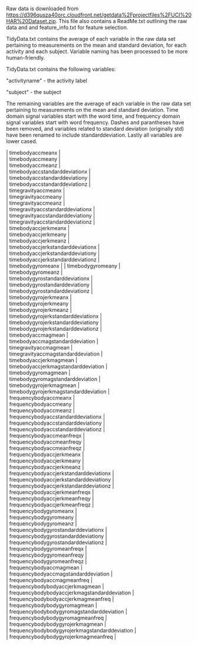 Raw data is downloaded from https://d396qusza40orc.cloudfront.net/getdata%2Fprojectfiles%2FUCI%20HAR%20Dataset.zip.  This file also contains a ReadMe.txt outlining the raw data and and feature_info.txt for feature selection.  

TidyData.txt contains the average of each variable in the raw data set pertaining to measurements on the mean and standard deviation, for each activity and each subject.  Variable naming has been processed to be more human-friendly.  

TidyData.txt contains the following variables:

"activityname" - the activity label 

"subject" - the subject 

The remaining variables are the average of each variable in the raw data set pertaining to measurements on the mean and standard deviation.  Time domain signal variables start with the word time, and frequency domain signal variables start with word frequency.  Dashes and parantheses have been removed, and variables related to standard deviation (originally std) have been renamed to include standarddeviation.  Lastly all variables are lower cased.  

   |    timebodyaccmeanx  |    
  |    timebodyaccmeany  |     
  |    timebodyaccmeanz  |     
  |    timebodyaccstandarddeviationx  |     
  |    timebodyaccstandarddeviationy  |      
  |    timebodyaccstandarddeviationz  |     
  |    timegravityaccmeanx  |     
  |    timegravityaccmeany  |     
  |    timegravityaccmeanz  |     
  |    timegravityaccstandarddeviationx  |     
  |    timegravityaccstandarddeviationy  |    
  |    timegravityaccstandarddeviationz  |     
  |    timebodyaccjerkmeanx  |     
  |    timebodyaccjerkmeany  |    
  |    timebodyaccjerkmeanz  |     
  |    timebodyaccjerkstandarddeviationx  |    
  |    timebodyaccjerkstandarddeviationy  |     
  |    timebodyaccjerkstandarddeviationz  |     
  |    timebodygyromeanx  |       |    timebodygyromeany  |     
  |    timebodygyromeanz  |    
  |    timebodygyrostandarddeviationx  |    
  |    timebodygyrostandarddeviationy  |    
  |    timebodygyrostandarddeviationz  |    
  |    timebodygyrojerkmeanx  |     
  |    timebodygyrojerkmeany  |     
  |    timebodygyrojerkmeanz  |     
  |    timebodygyrojerkstandarddeviationx  |     
  |    timebodygyrojerkstandarddeviationy  |     
  |    timebodygyrojerkstandarddeviationz  |     
  |    timebodyaccmagmean  |    
  |    timebodyaccmagstandarddeviation  |     
  |    timegravityaccmagmean  |     
  |    timegravityaccmagstandarddeviation  |     
  |    timebodyaccjerkmagmean  |     
  |    timebodyaccjerkmagstandarddeviation  |     
  |    timebodygyromagmean  |     
  |    timebodygyromagstandarddeviation  |    
  |    timebodygyrojerkmagmean  |     
  |    timebodygyrojerkmagstandarddeviation  |    
  |    frequencybodyaccmeanx  |    
  |    frequencybodyaccmeany  |     
  |    frequencybodyaccmeanz  |     
  |    frequencybodyaccstandarddeviationx  |     
  |    frequencybodyaccstandarddeviationy  |     
  |    frequencybodyaccstandarddeviationz  |     
  |    frequencybodyaccmeanfreqx  |     
  |    frequencybodyaccmeanfreqy  |    
  |    frequencybodyaccmeanfreqz  |     
  |    frequencybodyaccjerkmeanx  |     
  |    frequencybodyaccjerkmeany  |     
  |    frequencybodyaccjerkmeanz  |     
  |    frequencybodyaccjerkstandarddeviationx  |    
  |    frequencybodyaccjerkstandarddeviationy  |     
  |    frequencybodyaccjerkstandarddeviationz  |     
  |    frequencybodyaccjerkmeanfreqx  |     
  |    frequencybodyaccjerkmeanfreqy  |     
  |    frequencybodyaccjerkmeanfreqz  |     
  |    frequencybodygyromeanx  |     
  |    frequencybodygyromeany  |    
  |    frequencybodygyromeanz  |     
  |    frequencybodygyrostandarddeviationx  |     
  |    frequencybodygyrostandarddeviationy  |    
  |    frequencybodygyrostandarddeviationz  |    
  |    frequencybodygyromeanfreqx  |     
  |    frequencybodygyromeanfreqy  |     
  |    frequencybodygyromeanfreqz  |    
  |    frequencybodyaccmagmean  |     
  |    frequencybodyaccmagstandarddeviation  |     
  |    frequencybodyaccmagmeanfreq  |     
  |    frequencybodybodyaccjerkmagmean  |     
  |    frequencybodybodyaccjerkmagstandarddeviation  |     
  |    frequencybodybodyaccjerkmagmeanfreq  |     
  |    frequencybodybodygyromagmean  |    
  |    frequencybodybodygyromagstandarddeviation  |     
  |    frequencybodybodygyromagmeanfreq  |     
  |    frequencybodybodygyrojerkmagmean  |     
  |    frequencybodybodygyrojerkmagstandarddeviation  |    
  |    frequencybodybodygyrojerkmagmeanfreq  |    


